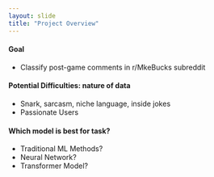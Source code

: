 ```yaml
---
layout: slide
title: "Project Overview"
---
```

    
#### Goal

- Classify post-game comments in r/MkeBucks subreddit


#### Potential Difficulties: nature of data

- Snark, sarcasm, niche language, inside jokes
- Passionate Users

#### Which model is best for task?

- Traditional ML Methods?
- Neural Network?
- Transformer Model?

